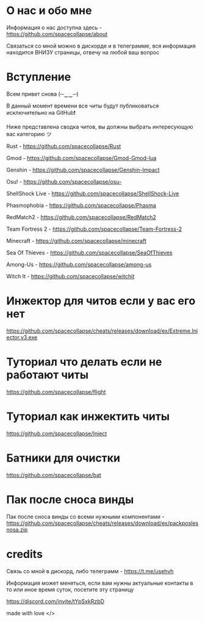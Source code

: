 # О нас и обо мне

Информация о нас доступна здесь - https://github.com/spacecollapse/about 

Связаться со мной можно в дискорде и в телеграмме, вся информация находится ВНИЗУ страницы, отвечу на любой ваш вопрос

# Вступление

Всем привет снова (─‿‿─)

В данный момент времени все читы будут публиковаться исключительно на GitHub❗

Ниже представлена сводка читов, вы должны выбрать интересующую вас категорию ツ 

Rust - https://github.com/spacecollapse/Rust

Gmod - https://github.com/spacecollapse/Gmod-Gmod-lua

Genshin - https://github.com/spacecollapse/Genshin-Impact

Osu! - https://github.com/spacecollapse/osu-

ShellShock Live - https://github.com/spacecollapse/ShellShock-Live

Phasmophobia - https://github.com/spacecollapse/Phasma

RedMatch2 - https://github.com/spacecollapse/RedMatch2

Team Fortress 2 - https://github.com/spacecollapse/Team-Fortress-2

Minecraft - https://github.com/spacecollapse/minecraft

Sea Of Thieves - https://github.com/spacecollapse/SeaOfThieves

Among-Us - https://github.com/spacecollapse/among-us

Witch It - https://github.com/spacecollapse/witchit


# Инжектор для читов если у вас его нет
https://github.com/spacecollapse/cheats/releases/download/ex/Extreme.Injector.v3.exe

# Туториал что делать если не работают читы 
https://github.com/spacecollapse/flight

# Туториал как инжектить читы
https://github.com/spacecollapse/Inject

# Батники для очистки
https://github.com/spacecollapse/bat

# Пак после сноса винды

Пак после сноса винды со всеми нужными компонентами - https://github.com/spacecollapse/cheats/releases/download/ex/packposlesnosa.zip

# credits
Связь со мной в дискорд, либо телеграмм - https://t.me/usehvh

Информация может меняться, если вам нужны актуальные контакты в то или иное время суток, посетите эту страницу

https://discord.com/invite/tYpSxkRzbD

made with love </>

